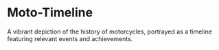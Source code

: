# Moto-Timeline
A vibrant depiction of the history of motorcycles, portrayed as a timeline featuring relevant events and achievements.
